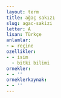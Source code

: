 ```yaml
---
layout: term
title: ağaç sakızı
slug: agac-sakizi
letter: A
lisan: Türkçe
anlamlar:
- ► reçine
ozellikler:
- - isim
  - bitki bilimi
ornekler:
- - ''
orneklerkaynak:
- - ''
---
```

